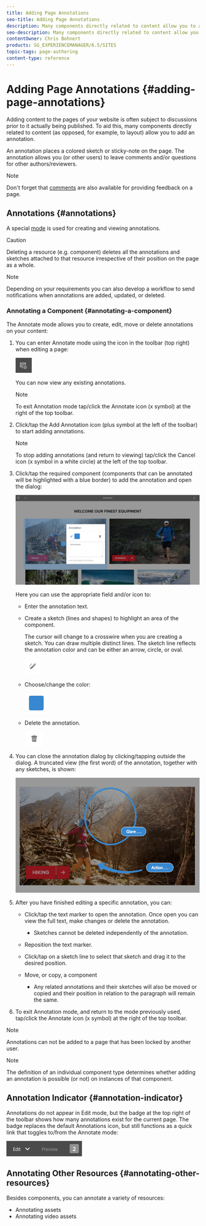 ```yaml
---
title: Adding Page Annotations
seo-title: Adding Page Annotations
description: Many components directly related to content allow you to add an annotation
seo-description: Many components directly related to content allow you to add an annotation
contentOwner: Chris Bohnert
products: SG_EXPERIENCEMANAGER/6.5/SITES
topic-tags: page-authoring
content-type: reference
---
```


# Adding Page Annotations {#adding-page-annotations}

Adding content to the pages of your website is often subject to discussions prior to it actually being published. To aid this, many components directly related to content (as opposed, for example, to layout) allow you to add an annotation.

An annotation places a colored sketch or sticky-note on the page. The annotation allows you (or other users) to leave comments and/or questions for other authors/reviewers.

>[!NOTE]
>
>Don't forget that [comments](/help/sites-cloud/authoring/getting-started/basic-handling.md#timeline) are also available for providing feedback on a page.

## Annotations {#annotations}

A special [mode](/help/sites-cloud/authoring/fundamentals/environment-tools.md#page-modes) is used for creating and viewing annotations.

>[!CAUTION]
>
>Deleting a resource (e.g. component) deletes all the annotations and sketches attached to that resource irrespective of their position on the page as a whole.

>[!NOTE]
>
>Depending on your requirements you can also develop a workflow to send notifications when annotations are added, updated, or deleted.

### Annotating a Component {#annotating-a-component}

The Annotate mode allows you to create, edit, move or delete annotations on your content:

1. You can enter Annotate mode using the icon in the toolbar (top right) when editing a page:

   ![Annotation button](/help/sites-cloud/authoring/assets/annotations.png)

   You can now view any existing annotations.

   >[!NOTE]
   >
   >To exit Annotation mode tap/click the Annotate icon (x symbol) at the right of the top toolbar.

1. Click/tap the Add Annotation icon (plus symbol at the left of the toolbar) to start adding annotations.

   >[!NOTE]
   >
   >To stop adding annotations (and return to viewing) tap/click the Cancel icon (x symbol in a white circle) at the left of the top toolbar.

1. Click/tap the required component (components that can be annotated will be highlighted with a blue border) to add the annotation and open the dialog:

   ![Adding an Annotation](/help/sites-cloud/authoring/assets/annotation-adding.png)

   Here you can use the appropriate field and/or icon to:

    * Enter the annotation text.
    * Create a sketch (lines and shapes) to highlight an area of the component.

      The cursor will change to a crosswire when you are creating a sketch. You can draw multiple distinct lines. The sketch line reflects the annotation color and can be either an arrow, circle, or oval.

      ![Annotation Sketch button](/help/sites-cloud/authoring/assets/annotation-sketch.png)

    * Choose/change the color:

      ![Annotation color swatch button](/help/sites-cloud/authoring/assets/annotation-color-swatch.png)

    * Delete the annotation.

      ![Annotation delete button](/help/sites-cloud/authoring/assets/annotation-delete.png)

1. You can close the annotation dialog by clicking/tapping outside the dialog. A truncated view (the first word) of the annotation, together with any sketches, is shown:

   ![Annotation sketches](/help/sites-cloud/authoring/assets/annotation-sketches.png)

1. After you have finished editing a specific annotation, you can:

    * Click/tap the text marker to open the annotation. Once open you can view the full text, make changes or delete the annotation.

        * Sketches cannot be deleted independently of the annotation.

    * Reposition the text marker.
    * Click/tap on a sketch line to select that sketch and drag it to the desired position.
    * Move, or copy, a component

        * Any related annotations and their sketches will also be moved or copied and their position in relation to the paragraph will remain the same.

1. To exit Annotation mode, and return to the mode previously used, tap/click the Annotate icon (x symbol) at the right of the top toolbar.

>[!NOTE]
>
>Annotations can not be added to a page that has been locked by another user.

>[!NOTE]
>
>The definition of an individual component type determines whether adding an annotation is possible (or not) on instances of that component.

## Annotation Indicator {#annotation-indicator}

Annotations do not appear in Edit mode, but the badge at the top right of the toolbar shows how many annotations exist for the current page. The badge replaces the default Annotations icon, but still functions as a quick link that toggles to/from the Annotate mode:

![Annotation indicator](/help/sites-cloud/authoring/assets/annotation-indicator.png)

## Annotating Other Resources {#annotating-other-resources}

Besides components, you can annotate a variety of resources:

* Annotating assets
* Annotating video assets
<!--
* [Annotating assets](/help/assets/managing-assets-touch-ui.md#annotating)
* [Annotating video assets](/help/assets/managing-video-assets.md#annotating-video-assets)
-->
